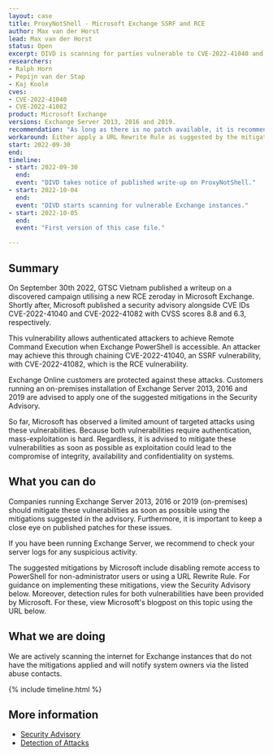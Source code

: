 ```yaml
---
layout: case
title: ProxyNotShell - Microsoft Exchange SSRF and RCE
author: Max van der Horst
lead: Max van der Horst
status: Open
excerpt: DIVD is scanning for parties vulnerable to CVE-2022-41040 and CVE-2022-41082 (nicknamed ProxyNotShell).
researchers:
- Ralph Horn
- Pepijn van der Stap
- Kaj Koole
cves: 
- CVE-2022-41040
- CVE-2022-41082
product: Microsoft Exchange
versions: Exchange Server 2013, 2016 and 2019.
recommendation: "As long as there is no patch available, it is recommended to apply one of the mitigations suggested by Microsoft. Please find the Security Advisory at the end of the casefile."
workaround: Either apply a URL Rewrite Rule as suggested by the mitigations in the Security Advisory or disable remote PowerShell access for non-administrators.
start: 2022-09-30
end:
timeline:
- start: 2022-09-30
  end:
  event: "DIVD takes notice of published write-up on ProxyNotShell."
- start: 2022-10-04
  end:
  event: "DIVD starts scanning for vulnerable Exchange instances."
- start: 2022-10-05
  end:
  event: "First version of this case file."

---
```


## Summary

On September 30th 2022, GTSC Vietnam published a writeup on a discovered campaign utilising a new RCE zeroday in Microsoft Exchange. Shortly after, Microsoft published a security advisory alongside CVE IDs CVE-2022-41040 and CVE-2022-41082 with CVSS scores 8.8 and 6.3, respectively.

This vulnerability allows authenticated attackers to achieve Remote Command Execution when Exchange PowerShell is accessible. An attacker may achieve this through chaining CVE-2022-41040, an SSRF vulnerability, with CVE-2022-41082, which is the RCE vulnerability.

Exchange Online customers are protected against these attacks. Customers running an on-premises installation of Exchange Server 2013, 2016 and 2019 are advised to apply one of the suggested mitigations in the Security Advisory. 

So far, Microsoft has observed a limited amount of targeted attacks using these vulnerabilities. Because both vulnerabilities require authentication, mass-exploitation is hard. Regardless, it is advised to mitigate these vulnerabilities as soon as possible as exploitation could lead to the compromise of integrity, availability and confidentiality on systems.  

## What you can do

Companies running Exchange Server 2013, 2016 or 2019 (on-premises) should mitigate these vulnerabilities as soon as possible using the mitigations suggested in the advisory. Furthermore, it is important to keep a close eye on published patches for these issues.

If you have been running Exchange Server, we recommend to check your server logs for any suspicious activity.

The suggested mitigations by Microsoft include disabling remote access to PowerShell for non-administrator users or using a URL Rewrite Rule. For guidance on implementing these mitigations, view the Security Advisory below. Moreover, detection rules for both vulnerabilities have been provided by Microsoft. For these, view Microsoft's blogpost on this topic using the URL below. 

## What we are doing

We are actively scanning the internet for Exchange instances that do not have the mitigations applied and will notify system owners via the listed abuse contacts. 

{% include timeline.html %}

## More information

* [Security Advisory](https://msrc-blog.microsoft.com/2022/09/29/customer-guidance-for-reported-zero-day-vulnerabilities-in-microsoft-exchange-server/)
* [Detection of Attacks](https://www.microsoft.com/security/blog/2022/09/30/analyzing-attacks-using-the-exchange-vulnerabilities-cve-2022-41040-and-cve-2022-41082/)

